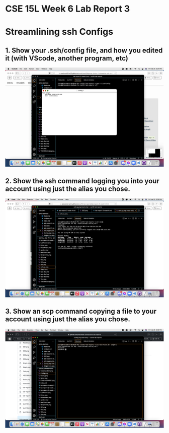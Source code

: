 # CSE 15L Week 6 Lab Report 3

# Streamlining ssh Configs

## 1. Show your .ssh/config file, and how you edited it (with VScode, another program, etc)

![Image](Config.png)

## 2. Show the ssh command logging you into your account using just the alias you chose.

![Image](sshLog.png)


## 3. Show an scp command copying a file to your account using just the alias you chose.

![Image](scpFile.png)
